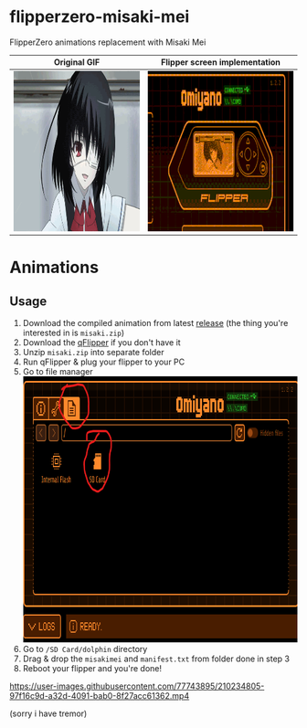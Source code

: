 # flipperzero-misaki-mei
FlipperZero animations replacement with Misaki Mei

Original GIF                                                 |  Flipper screen implementation
:-----------------------------------------------------------:|:---------------------------------------------------:
<img src = "img/mm.gif" width="500" height="281"/>          |  <img src = "img/fmm.gif" width="500" height="281"/>

# Animations
## Usage 
1. Download the compiled animation from latest [release](https://github.com/meth1337/flipperzero-misaki-mei/releases/latest) (the thing you're interested in is `misaki.zip`)
2. Download the [qFlipper](https://flipperzero.one/update) if you don't have it
3. Unzip `misaki.zip` into separate folder
4. Run qFlipper & plug your flipper to your PC
5. Go to file manager <br><img src = "img/ss1.png" width="802" height="466"/>
6. Go to `/SD Card/dolphin` directory
7. Drag & drop the `misakimei` and  `manifest.txt` from folder done in step 3
8. Reboot your flipper and you're done!

https://user-images.githubusercontent.com/77743895/210234805-97f16c9d-a32d-4091-bab0-8f27acc61362.mp4

(sorry i have tremor)

